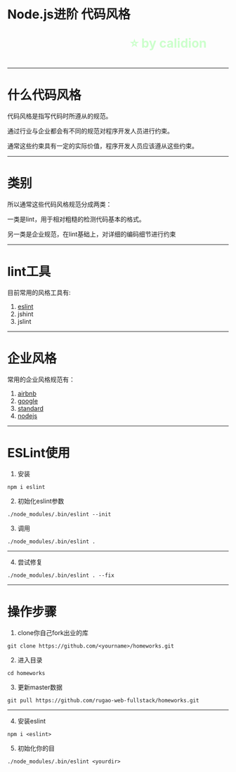 <!--
$theme: gaia
template: gaia
-->


Node.js进阶
代码风格<p style="text-align:right;font-size:28px;margin-right:50px;color:#cFc;">:star: by calidion</p>
===
---
什么代码风格
===

代码风格是指写代码时所遵从的规范。

通过行业与企业都会有不同的规范对程序开发人员进行约束。

通常这些约束具有一定的实际价值，程序开发人员应该遵从这些约束。

---
类别
===
所以通常这些代码风格规范分成两类：

一类是lint，用于相对粗糙的检测代码基本的格式。

另一类是企业规范，在lint基础上，对详细的编码细节进行约束


---
lint工具
===

目前常用的风格工具有:

1. [eslint](https://eslint.org/)
2. jshint
3. jslint

---
企业风格
===

常用的企业风格规范有：

1. [airbnb](https://github.com/airbnb/javascript)
2. [google](https://google.github.io/styleguide/jsguide.html)
3. [standard](https://standardjs.com/)
4. [nodejs](https://github.com/felixge/node-style-guide)

---
ESLint使用
===
1. 安装
```
npm i eslint
```
2. 初始化eslint参数

```
./node_modules/.bin/eslint --init
```

3. 调用
```
./node_modules/.bin/eslint .
```
---

4. 尝试修复
```
./node_modules/.bin/eslint . --fix
```
---
操作步骤
===
1. clone你自己fork出业的库
```
git clone https://github.com/<yourname>/homeworks.git
```

2. 进入目录
```
cd homeworks
```

3. 更新master数据
```
git pull https://github.com/rugao-web-fullstack/homeworks.git
```
---
4. 安装eslint
```
npm i <eslint>
```
5. 初始化你的目
```
./node_modules/.bin/eslint <yourdir>
```

